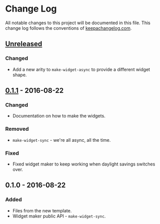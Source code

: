 # Change Log
All notable changes to this project will be documented in this file. This change log follows the conventions of [keepachangelog.com](http://keepachangelog.com/).

## [Unreleased]
### Changed
- Add a new arity to `make-widget-async` to provide a different widget shape.

## [0.1.1] - 2016-08-22
### Changed
- Documentation on how to make the widgets.

### Removed
- `make-widget-sync` - we're all async, all the time.

### Fixed
- Fixed widget maker to keep working when daylight savings switches over.

## 0.1.0 - 2016-08-22
### Added
- Files from the new template.
- Widget maker public API - `make-widget-sync`.

[Unreleased]: https://github.com/your-name/time-tracker/compare/0.1.1...HEAD
[0.1.1]: https://github.com/your-name/time-tracker/compare/0.1.0...0.1.1
